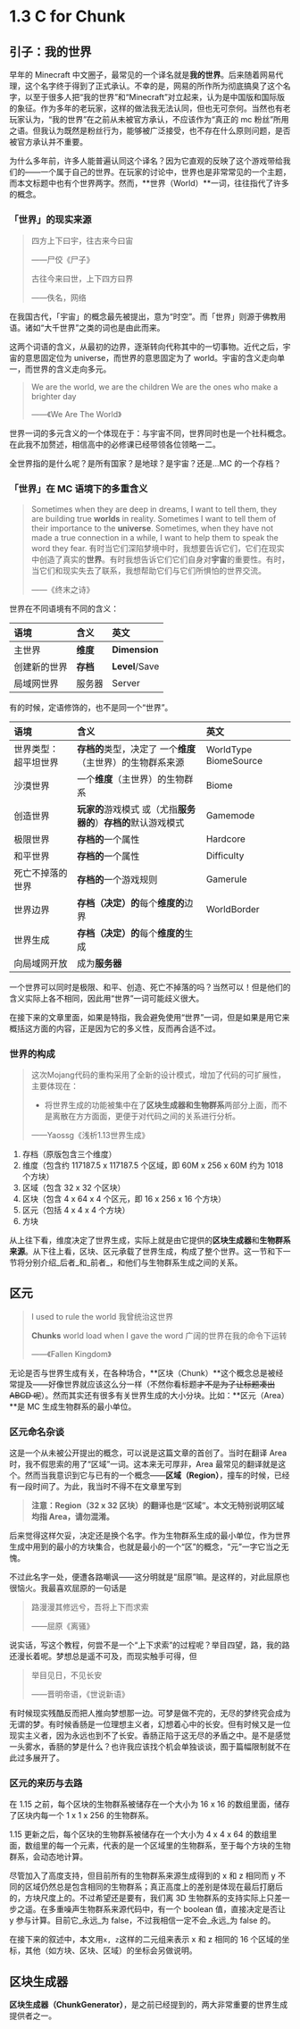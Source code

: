 # 1.3 C for Chunk

## 引子：我的世界

早年的 Minecraft 中文圈子，最常见的一个译名就是**我的世界**。后来随着网易代理，这个名字终于得到了正式承认。不幸的是，网易的所作所为彻底搞臭了这个名字，以至于很多人把“我的世界”和“Minecraft”对立起来，认为是中国版和国际版的象征。作为多年的老玩家，这样的做法我无法认同，但也无可奈何。当然也有老玩家认为，“我的世界”在之前从未被官方承认，不应该作为“真正的 mc 粉丝”所用之语。但我认为既然是粉丝行为，能够被广泛接受，也不存在什么原则问题，是否被官方承认并不重要。

为什么多年前，许多人能普遍认同这个译名？因为它直观的反映了这个游戏带给我们的——一个属于自己的世界。在玩家的讨论中，世界也是非常常见的一个主题，而本文标题中也有个世界两字。然而，**世界（World）**一词，往往指代了许多的概念。

### 「世界」的现实来源

> 四方上下曰宇，往古来今曰宙
>
> ——尸佼《尸子》
>
> 古往今来曰世，上下四方曰界
>
> ——佚名，网络

在我国古代，「宇宙」的概念最先被提出，意为“时空”。而「世界」则源于佛教用语。诸如“大千世界”之类的词也是由此而来。

这两个词语的含义，从最初的边界，逐渐转向代称其中的一切事物。近代之后，宇宙的意思固定位为 universe，而世界的意思固定为了 world。宇宙的含义走向单一，而世界的含义走向多元。

> We are the world, we are the children We are the ones who make a brighter day
>
> ——《We Are The World》

世界一词的多元含义的一个体现在于：与宇宙不同，世界同时也是一个社科概念。在此我不加赘述，相信高中的必修课已经带领各位领略一二。

全世界指的是什么呢？是所有国家？是地球？是宇宙？还是...MC 的一个存档？

### 「世界」在 MC 语境下的多重含义

> Sometimes when they are deep in dreams, I want to tell them, they are building true **worlds** in reality. Sometimes I want to tell them of their importance to the **universe**. Sometimes, when they have not made a true connection in a while, I want to help them to speak the word they fear. 有时当它们深陷梦境中时，我想要告诉它们，它们在现实中创造了真实的**世界**。有时我想告诉它们它们自身对**宇宙**的重要性。有时，当它们和现实失去了联系，我想帮助它们与它们所惧怕的世界交流。
>
> ——《终末之诗》

世界在不同语境有不同的含义：

| 语境 | 含义 | 英文 |
| :--- | :--- | :--- |
| 主世界 | **维度** | **Dimension** |
| 创建新的世界 | **存档** | **Level**/Save |
| 局域网世界 | 服务器 | Server |

有的时候，定语修饰的，也不是同一个“世界”。

| 语境 | 含义 | 英文 |
| :--- | :--- | :--- |
| 世界类型： 超平坦世界 | **存档的**类型，决定了 一个**维度**（主世界）的生物群系来源 | WorldType BiomeSource |
| 沙漠世界 | 一个**维度**（主世界）的生物群系 | Biome |
| 创造世界 | **玩家的**游戏模式 或（尤指**服务器的**）**存档的**默认游戏模式 | Gamemode |
| 极限世界 | **存档的**一个属性 | Hardcore |
| 和平世界 | **存档的**一个属性 | Difficulty |
| 死亡不掉落的世界 | **存档的**一个游戏规则 | Gamerule |
| 世界边界 | **存档（决定）的**每个**维度的**边界 | WorldBorder |
| 世界生成 | **存档（决定）的**每个**维度的**生成 |  |
| 向局域网开放 | 成为**服务器** |  |

一个世界可以同时是极限、和平、创造、死亡不掉落的吗？当然可以！但是他们的含义实际上各不相同，因此用“世界”一词可能歧义很大。

在接下来的文章里面，如果是特指，我会避免使用“世界”一词，但是如果是用它来概括这方面的内容，正是因为它的多义性，反而再合适不过。

### 世界的构成

> 这次Mojang代码的重构采用了全新的设计模式，增加了代码的可扩展性，主要体现在：
>
> * 将世界生成的功能被集中在了**区块生成器和生物群系**两部分上面，而不是离散在方方面面，更便于对代码之间的关系进行分析。
>
> ——Yaossg《浅析1.13世界生成》

1. 存档（原版包含三个维度）
2. 维度（包含约 117187.5 x 117187.5 个区域，即 60M x 256 x 60M 约为 1018 个方块）
3. 区域（包含 32 x 32 个区块）
4. 区块（包含 4 x 64 x 4 个区元，即 16 x 256 x 16 个方块）
5. 区元（包括 4 x 4 x 4 个方块）
6. 方块

从上往下看，维度决定了世界生成，实际上就是由它提供的**区块生成器**和**生物群系来源**。从下往上看，区块、区元承载了世界生成，构成了整个世界。这一节和下一节将分别介绍_后者_和_前者_，和他们与生物群系生成之间的关系。

## 区元

> I used to rule the world 我曾统治这世界
>
> **Chunks** world load when I gave the word 广阔的世界在我的命令下运转
>
> ——《Fallen Kingdom》

无论是否与世界生成有关，在各种场合，**区块（Chunk）**这个概念总是被经常提及——好像世界就应该这么分一样（不然你看标题~~才不是为了让标题凑出 ABCD 呢~~）。然而其实还有很多有关世界生成的大小分块。比如：**区元（Area）**是 MC 生成生物群系的最小单位。

### 区元命名杂谈

这是一个从未被公开提出的概念，可以说是这篇文章的首创了。当时在翻译 Area 时，我不假思索的用了“区域”一词。这本来无可厚非，Area 最常见的翻译就是这个。然而当我意识到它与已有的一个概念——**区域（Region）**，撞车的时候，已经有一段时间了。为此，我当时不得不在文章里写到

> **注意：Region（32 x 32 区块）的翻译也是“区域”。本文无特别说明区域均指 Area，请勿混淆。**

后来觉得这样欠妥，决定还是换个名字。作为生物群系生成的最小单位，作为世界生成中用到的最小的方块集合，也就是最小的一个“区”的概念，“元”一字它当之无愧。

不过此名字一处，便遭各路嘲讽——这分明就是“屈原”嘛。是这样的，对此屈原也很恼火。我最喜欢屈原的一句话是

> 路漫漫其修远兮，吾将上下而求索
>
> ——屈原《离骚》

说实话，写这个教程，何尝不是一个“上下求索”的过程呢？举目四望，路，我的路还漫长着呢。梦想总是遥不可及，而现实触手可得，但

> 举目见日，不见长安
>
> ——晋明帝语，《世说新语》

有时候现实残酷反而把人推向梦想那一边。可梦是做不完的，无尽的梦终究会成为无谓的梦。有时候香肠是一位理想主义者，幻想着心中的长安。但有时候又是一位现实主义者，因为永远也到不了长安。香肠正陷于这无尽的矛盾之中。是不是感觉一头雾水，香肠的梦是什么？也许我应该找个机会单独谈谈，囿于篇幅限制就不在此过多展开了。

### 区元的来历与去路

在 1.15 之前，每个区块的生物群系被储存在一个大小为 16 x 16 的数组里面，储存了区块内每一个 1 x 1 x 256 的生物群系。

1.15 更新之后，每个区块的生物群系被储存在一个大小为 4 x 4 x 64 的数组里面，数组里的每一个元素，代表的是一个区域里的生物群系，至于每个方块的生物群系，会动态地计算。

尽管加入了高度支持，但目前所有的生物群系来源生成得到的 x 和 z 相同而 y 不同的区域仍然总是包含相同的生物群系；真正高度上的差别是体现在最后打磨后的，方块尺度上的。不过希望还是要有，我们离 3D 生物群系的支持实际上只差一步之遥。在多重噪声生物群系来源代码中，有一个 boolean 值，直接决定是否让 y 参与计算。目前它_永远_为 false，不过我相信一定不会_永远_为 false 的。

在接下来的叙述中，本文用`x, z`这样的二元组来表示 x 和 z 相同的 16 个区域的坐标，其他（如方块、区块、区域）的坐标会另做说明。

## 区块生成器

**区块生成器（ChunkGenerator）**，是之前已经提到的，两大非常重要的世界生成提供者之一。

